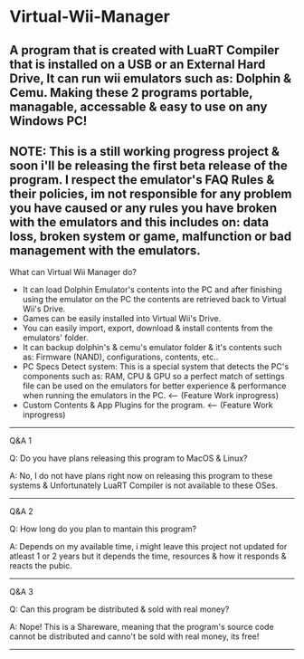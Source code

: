 # Virtual-Wii-Manager
A program that is created with LuaRT Compiler that is installed on a USB or an External Hard Drive, It can run wii emulators such as: Dolphin &amp; Cemu. Making these 2 programs portable, managable, accessable & easy to use on any Windows PC!
-----------------------------------------------------------------------------------------------------------------------------------------------------------------------------------------------------------------------

NOTE: This is a still working progress project & soon i'll be releasing the first beta release of the program. I respect the emulator's FAQ Rules & their policies, im not responsible for any problem you have caused or any rules you have broken with the emulators and this includes on: data loss, broken system or game, malfunction or bad management with the emulators.
-----------------------------------------------------------------------------------------------------------------------------------------------------------------------------------------------------------------------
What can Virtual Wii Manager do?

- It can load Dolphin Emulator's contents into the PC and after finishing using the emulator on the PC the contents are retrieved back to Virtual Wii's Drive.
- Games can be easily installed into Virtual Wii's Drive.
- You can easily import, export, download & install contents from the emulators' folder.
- It can backup dolphin's & cemu's emulator folder & it's contents such as: Firmware (NAND), configurations, contents, etc..
- PC Specs Detect system: This is a special system that detects the PC's components such as: RAM, CPU & GPU so a perfect match of settings file can be used on the emulators for better experience & performance when running the emulators in the PC. <-- (Feature Work inprogress)
- Custom Contents & App Plugins for the program. <-- (Feature Work inprogress)
-----------------------------------------------------------------------------------------------------------------------------------------------------------------------------------------------------------------------
Q&A 1

Q: Do you have plans releasing this program to MacOS & Linux?

A: No, I do not have plans right now on releasing this program to these systems & Unfortunately LuaRT Compiler is not available to these OSes.

-----------------------------------------------------------------------------------------------------------------------------------------------------------------------------------------------------------------------


Q&A 2

Q: How long do you plan to mantain this program?

A: Depends on my available time, i might leave this project not updated for atleast 1 or 2 years but it depends the time, resources & how it responds & reacts the pubic.

-----------------------------------------------------------------------------------------------------------------------------------------------------------------------------------------------------------------------

Q&A 3

Q: Can this program be distributed & sold with real money?

A: Nope! This is a Shareware, meaning that the program's source code cannot be distributed and canno't be sold with real money, its free!

-----------------------------------------------------------------------------------------------------------------------------------------------------------------------------------------------------------------------
